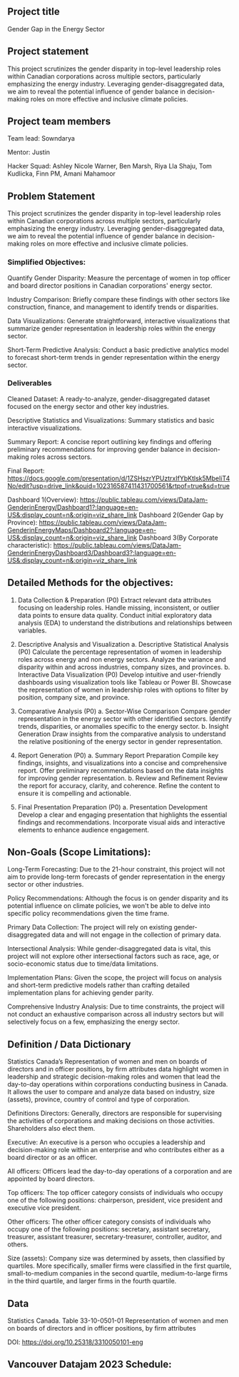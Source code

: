 
## Project title
Gender Gap in the Energy Sector


## Project statement
This project scrutinizes the gender disparity in top-level leadership roles within Canadian corporations across multiple sectors, particularly emphasizing the energy industry. Leveraging gender-disaggregated data, we aim to reveal the potential influence of gender balance in decision-making roles on more effective and inclusive climate policies.


## Project team members

Team lead: Sowndarya

Mentor: Justin

Hacker Squad:  Ashley Nicole Warner, Ben Marsh, Riya Lla Shaju, Tom Kudlicka, Finn PM, Amani Mahamoor

## Problem Statement

This project scrutinizes the gender disparity in top-level leadership roles within Canadian corporations across multiple sectors, particularly emphasizing the energy industry. Leveraging gender-disaggregated data, we aim to reveal the potential influence of gender balance in decision-making roles on more effective and inclusive climate policies.

### Simplified Objectives:
Quantify Gender Disparity: Measure the percentage of women in top officer and board director positions in Canadian corporations' energy sector.

Industry Comparison: Briefly compare these findings with other sectors like construction, finance, and management to identify trends or disparities.

Data Visualizations: Generate straightforward, interactive visualizations that summarize gender representation in leadership roles within the energy sector.

Short-Term Predictive Analysis: Conduct a basic predictive analytics model to forecast short-term trends in gender representation within the energy sector.

### Deliverables
Cleaned Dataset: A ready-to-analyze, gender-disaggregated dataset focused on the energy sector and other key industries.

Descriptive Statistics and Visualizations: Summary statistics and basic interactive visualizations.

Summary Report: A concise report outlining key findings and offering preliminary recommendations for improving gender balance in decision-making roles across sectors.

Final Report: https://docs.google.com/presentation/d/1ZSHszrYPUztrxIfYbKtlsk5MbeIiT4No/edit?usp=drive_link&ouid=102316587411431700561&rtpof=true&sd=true

Dashboard 1(Overview): https://public.tableau.com/views/DataJam-GenderinEnergy/Dashboard1?:language=en-US&:display_count=n&:origin=viz_share_link
Dashboard 2(Gender Gap by Province): https://public.tableau.com/views/DataJam-GenderinEnergyMaps/Dashboard2?:language=en-US&:display_count=n&:origin=viz_share_link
Dashboard 3(By Corporate characteristic): https://public.tableau.com/views/DataJam-GenderinEnergyDashboard3/Dashboard3?:language=en-US&:display_count=n&:origin=viz_share_link

## Detailed Methods for the objectives:

1. Data Collection & Preparation (P0)
Extract relevant data attributes focusing on leadership roles.
Handle missing, inconsistent, or outlier data points to ensure data quality.
Conduct initial exploratory data analysis (EDA) to understand the distributions and relationships between variables.

2. Descriptive Analysis and Visualization
a. Descriptive Statistical Analysis (P0)
Calculate the percentage representation of women in leadership roles across energy and non energy sectors.
Analyze the variance and disparity within and across industries, company sizes, and provinces.
b. Interactive Data Visualization (P0)
Develop intuitive and user-friendly dashboards using visualization tools like Tableau or Power BI.
Showcase the representation of women in leadership roles with options to filter by position, company size, and province.

3. Comparative Analysis (P0)
a. Sector-Wise Comparison
Compare gender representation in the energy sector with other identified sectors.
Identify trends, disparities, or anomalies specific to the energy sector.
b. Insight Generation
Draw insights from the comparative analysis to understand the relative positioning of the energy sector in gender representation.


4. Report Generation (P0)
a. Summary Report Preparation
Compile key findings, insights, and visualizations into a concise and comprehensive report.
Offer preliminary recommendations based on the data insights for improving gender representation.
b. Review and Refinement
Review the report for accuracy, clarity, and coherence.
Refine the content to ensure it is compelling and actionable.

5. Final Presentation Preparation (P0)
a. Presentation Development
Develop a clear and engaging presentation that highlights the essential findings and recommendations.
Incorporate visual aids and interactive elements to enhance audience engagement.


## Non-Goals (Scope Limitations):
Long-Term Forecasting: Due to the 21-hour constraint, this project will not aim to provide long-term forecasts of gender representation in the energy sector or other industries.

Policy Recommendations: Although the focus is on gender disparity and its potential influence on climate policies, we won't be able to delve into specific policy recommendations given the time frame.

Primary Data Collection: The project will rely on existing gender-disaggregated data and will not engage in the collection of primary data.

Intersectional Analysis: While gender-disaggregated data is vital, this project will not explore other intersectional factors such as race, age, or socio-economic status due to time/data limitations.

Implementation Plans: Given the scope, the project will focus on analysis and short-term predictive models rather than crafting detailed implementation plans for achieving gender parity.

Comprehensive Industry Analysis: Due to time constraints, the project will not conduct an exhaustive comparison across all industry sectors but will selectively focus on a few, emphasizing the energy sector.




## Definition / Data Dictionary 

Statistics Canada’s Representation of women and men on boards of directors and in officer positions, by firm attributes data highlight women in leadership and strategic decision-making roles and women that lead the day-to-day operations within corporations conducting business in Canada. It allows the user to compare and analyze data based on industry, size (assets), province, country of control and type of corporation.

Definitions
Directors: Generally, directors are responsible for supervising the activities of corporations and making decisions on those activities. Shareholders also elect them.

Executive: An executive is a person who occupies a leadership and decision-making role within an enterprise and who contributes either as a board director or as an officer.

All officers: Officers lead the day-to-day operations of a corporation and are appointed by board directors.

Top officers: The top officer category consists of individuals who occupy one of the following positions: chairperson, president, vice president and executive vice president.

Other officers: The other officer category consists of individuals who occupy one of the following positions: secretary, assistant secretary, treasurer, assistant treasurer, secretary-treasurer, controller, auditor, and others.

Size (assets): Company size was determined by assets, then classified by quartiles. More specifically, smaller firms were classified in the first quartile, small-to-medium companies in the second quartile, medium-to-large firms in the third quartile, and larger firms in the fourth quartile.



## Data

Statistics Canada. Table 33-10-0501-01  Representation of women and men on boards of directors and in officer positions, by firm attributes


DOI: https://doi.org/10.25318/3310050101-eng


## Vancouver Datajam 2023 Schedule:


